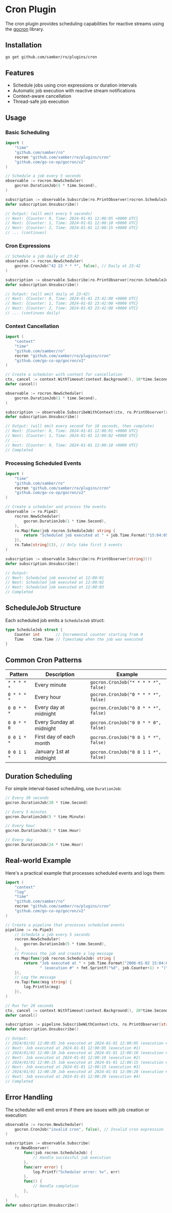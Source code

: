 # Cron Plugin

The cron plugin provides scheduling capabilities for reactive streams using the [gocron](https://github.com/go-co-op/gocron) library.

## Installation

```bash
go get github.com/samber/ro/plugins/cron
```

## Features

- Schedule jobs using cron expressions or duration intervals
- Automatic job execution with reactive stream notifications
- Context-aware cancellation
- Thread-safe job execution

## Usage

### Basic Scheduling

```go
import (
    "time"
    "github.com/samber/ro"
    rocron "github.com/samber/ro/plugins/cron"
    "github.com/go-co-op/gocron/v2"
)

// Schedule a job every 5 seconds
observable := rocron.NewScheduler(
    gocron.DurationJob(5 * time.Second),
)

subscription := observable.Subscribe(ro.PrintObserver[rocron.ScheduleJob]())
defer subscription.Unsubscribe()

// Output: (will emit every 5 seconds)
// Next: {Counter: 0, Time: 2024-01-01 12:00:05 +0000 UTC}
// Next: {Counter: 1, Time: 2024-01-01 12:00:10 +0000 UTC}
// Next: {Counter: 2, Time: 2024-01-01 12:00:15 +0000 UTC}
// ... (continues)
```

### Cron Expressions

```go
// Schedule a job daily at 23:42
observable := rocron.NewScheduler(
    gocron.CronJob("42 23 * * *", false), // Daily at 23:42
)

subscription := observable.Subscribe(ro.PrintObserver[rocron.ScheduleJob]())
defer subscription.Unsubscribe()

// Output: (will emit daily at 23:42)
// Next: {Counter: 0, Time: 2024-01-01 23:42:00 +0000 UTC}
// Next: {Counter: 1, Time: 2024-01-02 23:42:00 +0000 UTC}
// Next: {Counter: 2, Time: 2024-01-03 23:42:00 +0000 UTC}
// ... (continues daily)
```

### Context Cancellation

```go
import (
    "context"
    "time"
    "github.com/samber/ro"
    rocron "github.com/samber/ro/plugins/cron"
    "github.com/go-co-op/gocron/v2"
)

// Create a scheduler with context for cancellation
ctx, cancel := context.WithTimeout(context.Background(), 10*time.Second)
defer cancel()

observable := rocron.NewScheduler(
    gocron.DurationJob(1 * time.Second),
)

subscription := observable.SubscribeWithContext(ctx, ro.PrintObserver[rocron.ScheduleJob]())
defer subscription.Unsubscribe()

// Output: (will emit every second for 10 seconds, then complete)
// Next: {Counter: 0, Time: 2024-01-01 12:00:01 +0000 UTC}
// Next: {Counter: 1, Time: 2024-01-01 12:00:02 +0000 UTC}
// ...
// Next: {Counter: 9, Time: 2024-01-01 12:00:10 +0000 UTC}
// Completed
```

### Processing Scheduled Events

```go
import (
    "time"
    "github.com/samber/ro"
    rocron "github.com/samber/ro/plugins/cron"
    "github.com/go-co-op/gocron/v2"
)

// Create a scheduler and process the events
observable := ro.Pipe2(
    rocron.NewScheduler(
        gocron.DurationJob(1 * time.Second),
    ),
    ro.Map(func(job rocron.ScheduleJob) string {
        return "Scheduled job executed at " + job.Time.Format("15:04:05")
    }),
    ro.Take[string](3), // Only take first 3 events
)

subscription := observable.Subscribe(ro.PrintObserver[string]())
defer subscription.Unsubscribe()

// Output:
// Next: Scheduled job executed at 12:00:01
// Next: Scheduled job executed at 12:00:02
// Next: Scheduled job executed at 12:00:03
// Completed
```

## ScheduleJob Structure

Each scheduled job emits a `ScheduleJob` struct:

```go
type ScheduleJob struct {
    Counter int       // Incremental counter starting from 0
    Time    time.Time // Timestamp when the job was executed
}
```

## Common Cron Patterns

| Pattern     | Description              | Example                              |
| ----------- | ------------------------ | ------------------------------------ |
| `* * * * *` | Every minute             | `gocron.CronJob("* * * * *", false)` |
| `0 * * * *` | Every hour               | `gocron.CronJob("0 * * * *", false)` |
| `0 0 * * *` | Every day at midnight    | `gocron.CronJob("0 0 * * *", false)` |
| `0 0 * * 0` | Every Sunday at midnight | `gocron.CronJob("0 0 * * 0", false)` |
| `0 0 1 * *` | First day of each month  | `gocron.CronJob("0 0 1 * *", false)` |
| `0 0 1 1 *` | January 1st at midnight  | `gocron.CronJob("0 0 1 1 *", false)` |

## Duration Scheduling

For simple interval-based scheduling, use `DurationJob`:

```go
// Every 30 seconds
gocron.DurationJob(30 * time.Second)

// Every 5 minutes
gocron.DurationJob(5 * time.Minute)

// Every hour
gocron.DurationJob(1 * time.Hour)

// Every day
gocron.DurationJob(24 * time.Hour)
```

## Real-world Example

Here's a practical example that processes scheduled events and logs them:

```go
import (
    "context"
    "log"
    "time"
    "github.com/samber/ro"
    rocron "github.com/samber/ro/plugins/cron"
    "github.com/go-co-op/gocron/v2"
)

// Create a pipeline that processes scheduled events
pipeline := ro.Pipe3(
    // Schedule a job every 5 seconds
    rocron.NewScheduler(
        gocron.DurationJob(5 * time.Second),
    ),
    // Process the job and create a log message
    ro.Map(func(job rocron.ScheduleJob) string {
        return "Job executed at " + job.Time.Format("2006-01-02 15:04:05") + 
               " (execution #" + fmt.Sprintf("%d", job.Counter+1) + ")"
    }),
    // Log the message
    ro.Tap(func(msg string) {
        log.Println(msg)
    }),
)

// Run for 20 seconds
ctx, cancel := context.WithTimeout(context.Background(), 20*time.Second)
defer cancel()

subscription := pipeline.SubscribeWithContext(ctx, ro.PrintObserver[string]())
defer subscription.Unsubscribe()

// Output:
// 2024/01/01 12:00:05 Job executed at 2024-01-01 12:00:05 (execution #1)
// Next: Job executed at 2024-01-01 12:00:05 (execution #1)
// 2024/01/01 12:00:10 Job executed at 2024-01-01 12:00:10 (execution #2)
// Next: Job executed at 2024-01-01 12:00:10 (execution #2)
// 2024/01/01 12:00:15 Job executed at 2024-01-01 12:00:15 (execution #3)
// Next: Job executed at 2024-01-01 12:00:15 (execution #3)
// 2024/01/01 12:00:20 Job executed at 2024-01-01 12:00:20 (execution #4)
// Next: Job executed at 2024-01-01 12:00:20 (execution #4)
// Completed
```

## Error Handling

The scheduler will emit errors if there are issues with job creation or execution:

```go
observable := rocron.NewScheduler(
    gocron.CronJob("invalid cron", false), // Invalid cron expression
)

subscription := observable.Subscribe(
    ro.NewObserver(
        func(job rocron.ScheduleJob) {
            // Handle successful job execution
        },
        func(err error) {
            log.Printf("Scheduler error: %v", err)
        },
        func() {
            // Handle completion
        },
    ),
)
defer subscription.Unsubscribe()
``` 